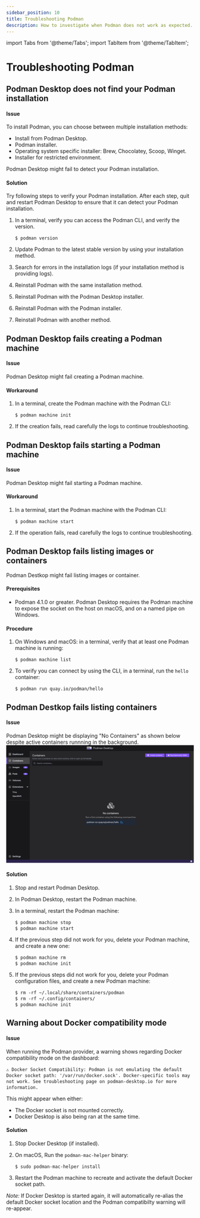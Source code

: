 ```yaml
---
sidebar_position: 10
title: Troubleshooting Podman
description: How to investigate when Podman does not work as expected.
---
```


import Tabs from '@theme/Tabs';
import TabItem from '@theme/TabItem';

# Troubleshooting Podman

## Podman Desktop does not find your Podman installation

#### Issue

To install Podman, you can choose between multiple installation methods:

- Install from Podman Desktop.
- Podman installer.
- Operating system specific installer: Brew, Chocolatey, Scoop, Winget.
- Installer for restricted environment.

Podman Desktop might fail to detect your Podman installation.

#### Solution

Try following steps to verify your Podman installation.
After each step, quit and restart Podman Desktop to ensure that it can detect your Podman installation.

1. In a terminal, verify you can access the Podman CLI, and verify the version.

   ```shell-session
   $ podman version
   ```

1. Update Podman to the latest stable version by using your installation method.
1. Search for errors in the installation logs (if your installation method is providing logs).
1. Reinstall Podman with the same installation method.
1. Reinstall Podman with the Podman Desktop installer.
1. Reinstall Podman with the Podman installer.
1. Reinstall Podman with another method.

## Podman Desktop fails creating a Podman machine

#### Issue

Podman Desktop might fail creating a Podman machine.

#### Workaround

1. In a terminal, create the Podman machine with the Podman CLI:

   ```shell-session
   $ podman machine init
   ```

1. If the creation fails, read carefully the logs to continue troubleshooting.

## Podman Desktop fails starting a Podman machine

#### Issue

Podman Desktop might fail starting a Podman machine.

#### Workaround

1. In a terminal, start the Podman machine with the Podman CLI:

   ```shell-session
   $ podman machine start
   ```

1. If the operation fails, read carefully the logs to continue troubleshooting.

## Podman Desktop fails listing images or containers

Podman Destkop might fail listing images or container.

#### Prerequisites

- Podman 4.1.0 or greater. Podman Desktop requires the Podman machine to expose the socket on the host on macOS, and on a named pipe on Windows.

#### Procedure

1. On Windows and macOS: in a terminal, verify that at least one Podman machine is running:

   ```shell-session
   $ podman machine list
   ```

1. To verify you can connect by using the CLI, in a terminal, run the `hello` container:

   ```shell-session
   $ podman run quay.io/podman/hello
   ```

## Podman Destkop fails listing containers

#### Issue

Podman Desktop might be displaying "No Containers" as shown below despite active containers runnning in the background.
![img](../img/containers_error.png)

#### Solution

1. Stop and restart Podman Desktop.
1. In Podman Desktop, restart the Podman machine.

1. In a terminal, restart the Podman machine:

   ```shell-session
   $ podman machine stop
   $ podman machine start
   ```

1. If the previous step did not work for you, delete your Podman machine, and create a new one:

   ```shell-session
   $ podman machine rm
   $ podman machine init
   ```

1. If the previous steps did not work for you, delete your Podman configuration files, and create a new Podman machine:

   ```shell-session
   $ rm -rf ~/.local/share/containers/podman
   $ rm -rf ~/.config/containers/
   $ podman machine init
   ```

## Warning about Docker compatibility mode

#### Issue

When running the Podman provider, a warning shows regarding Docker compatibility mode on the dashboard:

```
⚠️ Docker Socket Compatibility: Podman is not emulating the default Docker socket path: '/var/run/docker.sock'. Docker-specific tools may not work. See troubleshooting page on podman-desktop.io for more information.
```

This might appear when either:

- The Docker socket is not mounted correctly.
- Docker Desktop is also being ran at the same time.

#### Solution

1. Stop Docker Desktop (if installed).
2. On macOS, Run the `podman-mac-helper` binary:

   ```shell-session
   $ sudo podman-mac-helper install
   ```

3. Restart the Podman machine to recreate and activate the default Docker socket path.

_Note:_ If Docker Desktop is started again, it will automatically re-alias the default Docker socket location and the Podman compatibilty warning will re-appear.
